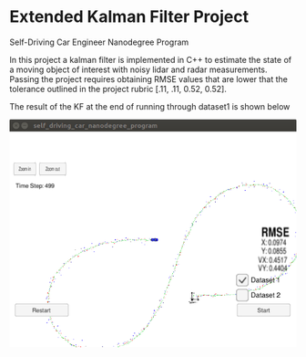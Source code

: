 # Extended Kalman Filter Project
Self-Driving Car Engineer Nanodegree Program

In this project a kalman filter is implemented in C++ to estimate the state of a moving object of interest with noisy lidar and radar measurements. Passing the project requires obtaining RMSE values that are lower that the tolerance outlined in the project rubric [.11, .11, 0.52, 0.52]. 

The result of the KF at the end of running through dataset1 is shown below

![result of KF on simulator](./dataset1_run.png)
